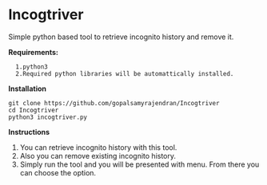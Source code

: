 # Incogtriver
Simple python based tool to retrieve incognito history and remove it.  

**Requirements:**

      1.python3
      2.Required python libraries will be automattically installed. 

**Installation**

    git clone https://github.com/gopalsamyrajendran/Incogtriver
    cd Incogtriver
    python3 incogtriver.py 
    
**Instructions**

1. You can retrieve incognito history with this tool. 
2. Also you can remove existing incognito history. 
3. Simply run the tool and you will be presented with menu. From there you can choose the option.

